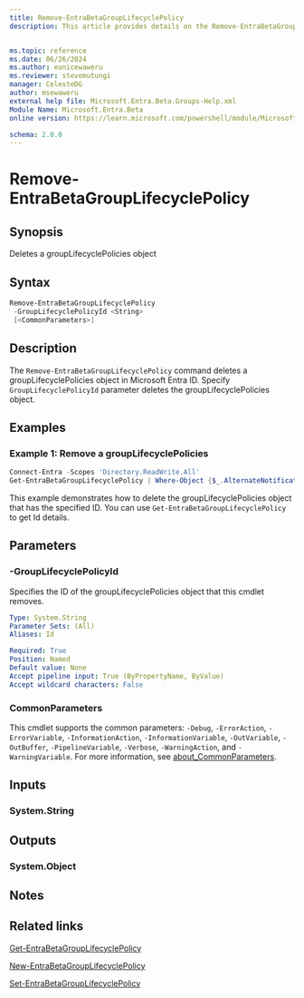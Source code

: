 ```yaml
---
title: Remove-EntraBetaGroupLifecyclePolicy
description: This article provides details on the Remove-EntraBetaGroupLifecyclePolicy command.


ms.topic: reference
ms.date: 06/26/2024
ms.author: eunicewaweru
ms.reviewer: stevemutungi
manager: CelesteDG
author: msewaweru
external help file: Microsoft.Entra.Beta.Groups-Help.xml
Module Name: Microsoft.Entra.Beta
online version: https://learn.microsoft.com/powershell/module/Microsoft.Entra.Beta/Remove-EntraBetaGroupLifecyclePolicy

schema: 2.0.0
---
```


# Remove-EntraBetaGroupLifecyclePolicy

## Synopsis

Deletes a groupLifecyclePolicies object

## Syntax

```powershell
Remove-EntraBetaGroupLifecyclePolicy
 -GroupLifecyclePolicyId <String>
 [<CommonParameters>]
```

## Description

The `Remove-EntraBetaGroupLifecyclePolicy` command deletes a groupLifecyclePolicies object in Microsoft Entra ID. Specify `GroupLifecyclePolicyId` parameter deletes the groupLifecyclePolicies object.

## Examples

### Example 1: Remove a groupLifecyclePolicies

```powershell
Connect-Entra -Scopes 'Directory.ReadWrite.All'
Get-EntraBetaGroupLifecyclePolicy | Where-Object {$_.AlternateNotificationEmails -eq 'example@contoso.com'} | Remove-EntraBetaGroupLifecyclePolicy
```

This example demonstrates how to delete the groupLifecyclePolicies object that has the specified ID. You can use `Get-EntraBetaGroupLifecyclePolicy` to get Id details.

## Parameters

### -GroupLifecyclePolicyId

Specifies the ID of the groupLifecyclePolicies object that this cmdlet removes.

```yaml
Type: System.String
Parameter Sets: (All)
Aliases: Id

Required: True
Position: Named
Default value: None
Accept pipeline input: True (ByPropertyName, ByValue)
Accept wildcard characters: False
```

### CommonParameters

This cmdlet supports the common parameters: `-Debug`, `-ErrorAction`, `-ErrorVariable`, `-InformationAction`, `-InformationVariable`, `-OutVariable`, `-OutBuffer`, `-PipelineVariable`, `-Verbose`, `-WarningAction`, and `-WarningVariable`. For more information, see [about_CommonParameters](https://go.microsoft.com/fwlink/?LinkID=113216).

## Inputs

### System.String

## Outputs

### System.Object

## Notes

## Related links

[Get-EntraBetaGroupLifecyclePolicy](Get-EntraBetaGroupLifecyclePolicy.md)

[New-EntraBetaGroupLifecyclePolicy](New-EntraBetaGroupLifecyclePolicy.md)

[Set-EntraBetaGroupLifecyclePolicy](Set-EntraBetaGroupLifecyclePolicy.md)
